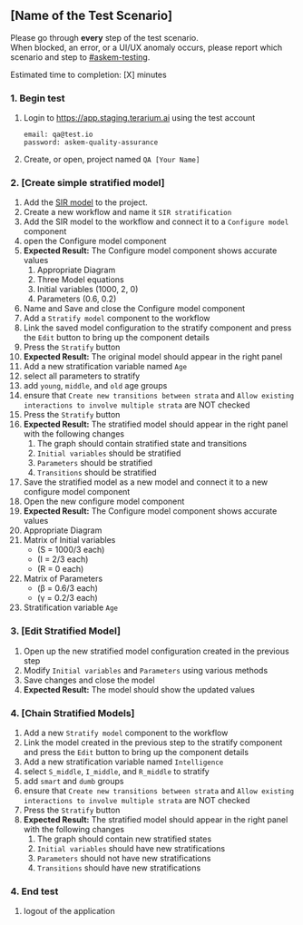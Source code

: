 ## [Name of the Test Scenario]
Please go through __every__ step of the test scenario.\
When blocked, an error, or a UI/UX anomaly occurs, please report which scenario and step to [\#askem-testing](https://unchartedsoftware.slack.com/archives/C06FGLXB2CE).

Estimated time to completion: [X] minutes

### 1. Begin test
1. Login to https://app.staging.terarium.ai using the test account
    ```
    email: qa@test.io
    password: askem-quality-assurance
    ```
2. Create, or open, project named `QA [Your Name]`

### 2. [Create simple stratified model]
1. Add the [SIR model](https://drive.google.com/file/d/1vtIwevIXR4DkEROcR7KdKrCrEHGfo7s0/view?usp=sharing) to the project.
2. Create a new workflow and name it `SIR stratification`
3. Add the SIR model to the workflow and connect it to a `Configure model` component
4. open the Configure model component
5. __Expected Result:__ The Configure model component shows accurate values
   1. Appropriate Diagram
   2. Three Model equations
   3. Initial variables (1000, 2, 0)
   4. Parameters (0.6, 0.2)
6. Name and Save and close the Configure model component
7. Add a `Stratify model` component to the workflow
8. Link the saved model configuration to the stratify component and press the `Edit` button to bring up the component details
9. Press the `Stratify` button
10. __Expected Result:__ The original model should appear in the right panel
11. Add a new stratification variable named `Age`
   1. select all parameters to stratify
   2. add `young`, `middle`, and `old` age groups
   3. ensure that `Create new transitions between strata` and `Allow existing interactions to involve multiple strata` are NOT checked
12. Press the `Stratify` button
13. __Expected Result:__ The stratified model should appear in the right panel with the following changes
    1. The graph should contain stratified state and transitions
    2. `Initial variables` should be stratified
    3. `Parameters` should be stratified
    4. `Transitions` should be stratified
14. Save the stratified model as a new model and connect it to a new configure model component
15. Open the new configure model component
16. __Expected Result:__ The Configure model component shows accurate values
   1. Appropriate Diagram
   3. Matrix of Initial variables
      * (S = 1000/3 each)
      * (I = 2/3 each)
      * (R = 0 each)
   4. Matrix of Parameters
      * (β = 0.6/3 each)
      * (γ = 0.2/3 each)
   5. Stratification variable `Age`

### 3. [Edit Stratified Model]
1. Open up the new stratified model configuration created in the previous step
2. Modify `Initial variables` and `Parameters` using various methods
3. Save changes and close the model
4. __Expected Result:__ The model should show the updated values

### 4. [Chain Stratified Models]
1. Add a new `Stratify model` component to the workflow
2. Link the model created in the previous step to the stratify component and press the `Edit` button to bring up the component details
3. Add a new stratification variable named `Intelligence`
  1. select `S_middle`, `I_middle`, and `R_middle` to stratify
  2. add `smart` and `dumb` groups
  3. ensure that `Create new transitions between strata` and `Allow existing interactions to involve multiple strata` are NOT checked
4. Press the `Stratify` button
5. __Expected Result:__ The stratified model should appear in the right panel with the following changes
    1. The graph should contain new stratified states
    2. `Initial variables` should have new stratifications
    3. `Parameters` should not have new stratifications
    4. `Transitions` should have new stratifications

### 4. End test
1. logout of the application 
